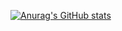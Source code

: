 [![Anurag's GitHub stats](https://github-readme-stats.vercel.app/api?username=morzsk&theme=gruvbox&bg_color=000000)](https://github.com/anuraghazra/github-readme-stats)
